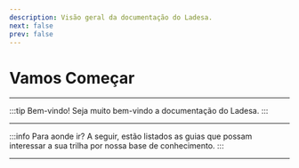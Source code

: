 ```yaml
---
description: Visão geral da documentação do Ladesa.
next: false
prev: false
---
```


<script setup lang="ts">
import LinkCard from "../../components/LinkCard.vue";
</script>

# Vamos Começar

---

:::tip Bem-vindo!
Seja muito bem-vindo a documentação do Ladesa.
:::

---

:::info Para aonde ir?
A seguir, estão listados as guias que possam interessar a sua trilha por nossa base de conhecimento.
:::

<LinkCard
  title="Guia para Usuários"
  description="Navegue pela documentação para os utilizadores do sistema."
  href="/user-guides/introduction"
/>

<LinkCard
  title="Guia para Desenvolvedores"
  description="Navegue pela documentação para os desenvolvedores do sistema."
  href="/dev"
/>

---
